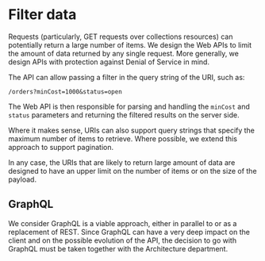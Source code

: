 Filter data
===========

Requests (particularly, GET requests over collections resources) can potentially return a large number of items. We design the Web APIs to limit the amount of data returned by any single request. More generally, we design APIs with protection against Denial of Service in mind.

The API can allow passing a filter in the query string of the URI, such as:

```
/orders?minCost=1000&status=open
```

The Web API is then responsible for parsing and handling the `minCost` and `status` parameters and returning the filtered results on the server side.

Where it makes sense, URIs can also support query strings that specify the maximum number of items to retrieve. Where possible, we extend this approach to support pagination.

In any case, the URIs that are likely to return large amount of data are designed to have an upper limit on the number of items or on the size of the payload.

## GraphQL
We consider GraphQL is a viable approach, either in parallel to or as a replacement of REST. Since GraphQL can have a very deep impact on the client and on the possible evolution of the API, the decision to go with GraphQL must be taken together with the Architecture department.
